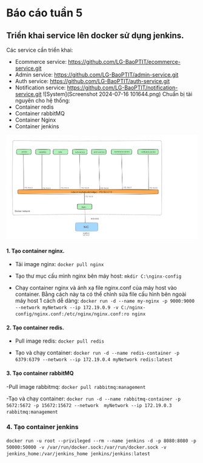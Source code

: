 # Báo cáo tuần 5

## Triển khai service lên docker sử dụng jenkins.
Các service cần triển khai:
- Ecommerce service: https://github.com/LG-BaoPTIT/ecommerce-service.git
- Admin service: https://github.com/LG-BaoPTIT/admin-service.git
- Auth service: https://github.com/LG-BaoPTIT/auth-service.git
- Notification service: https://github.com/LG-BaoPTIT/notification-service.git
![System](Screenshot 2024-07-16 101644.png)
Chuẩn bị tài nguyên cho hệ thống:
- Container redis
- Container rabbitMQ
- Container Nginx
- Container jenkins

![Network](networkDesign.png)

#### 1. Tạo container nginx.
- Tải image nginx: `docker pull nginx`

- Tạo thư mục cấu mình nginx bên máy host: `mkdir C:\nginx-config`

- Chạy container nginx và ánh xạ file nginx.conf của máy host vào container. Bằng cách này ta có thể chỉnh sửa file cấu hình bên ngoài máy host 1 cách dễ dàng:
  `docker run -d --name my-nginx -p 9000:9000 --network myNetwork --ip 172.19.0.9 -v C:/nginx-config/nginx.conf:/etc/nginx/nginx.conf:ro nginx`

#### 2. Tạo container redis.

- Pull image redis: `docker pull redis`

- Tạo và chạy container: `docker run -d --name redis-container -p 6379:6379 --network --ip 172.19.0.4 myNetwork redis:latest`



#### 3. Tạo container rabbitMQ

-Pull image rabbitmq: `docker pull rabbitmq:management`

-Tạo và chạy container: `docker run -d --name rabbitmq-container -p 5672:5672 -p 15672:15672 --network  myNetwork --ip 172.19.0.3 rabbitmq:management`

### 4. Tạo container jenkins
`docker run -u root --privileged --rm --name jenkins -d -p 8080:8080 -p 50000:50000 -v /var/run/docker.sock:/var/run/docker.sock -v jenkins_home:/var/jenkins_home jenkins/jenkins:latest`



